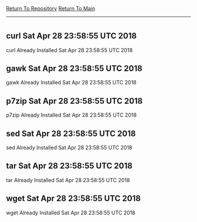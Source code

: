 [Return To Repository](https://github.com/deathbybandaid/piholeparser/)
[Return To Main](https://github.com/deathbybandaid/piholeparser/blob/dev-nomerge/RecentRunLogs/Mainlog.md)
____________________________________
# 
## curl Sat Apr 28 23:58:55 UTC 2018
curl Already Installed Sat Apr 28 23:58:55 UTC 2018
## gawk Sat Apr 28 23:58:55 UTC 2018
gawk Already Installed Sat Apr 28 23:58:55 UTC 2018
## p7zip Sat Apr 28 23:58:55 UTC 2018
p7zip Already Installed Sat Apr 28 23:58:55 UTC 2018
## sed Sat Apr 28 23:58:55 UTC 2018
sed Already Installed Sat Apr 28 23:58:55 UTC 2018
## tar Sat Apr 28 23:58:55 UTC 2018
tar Already Installed Sat Apr 28 23:58:55 UTC 2018
## wget Sat Apr 28 23:58:55 UTC 2018
wget Already Installed Sat Apr 28 23:58:55 UTC 2018
